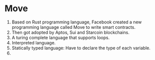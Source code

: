 # Move

1. Based on Rust programming language, Facebook created a new programming language called Move to write smart contracts.
2. Then got adopted by Aptos, Sui and Starcoin blockchains.
3. A turing complete language that supports loops.
4. Interpreted language.
5. Statically typed language: Have to declare the type of each variable.
6. 
